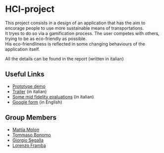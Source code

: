 # HCI-project
This project consists in a design of an application that has the aim to encorage people to use more sustainable means of transportations. <br />
It tryes to do so via a gamification process. The user competes with others, trying to be as eco-friendly as possible. <br />
His eco-friendliness is reflected in some changing behaviours of the application itself.

All the details can be found in the report (written in italian)

## Useful Links
* [Prototype demo](https://xd.adobe.com/view/5b8e289d-0c72-4e0e-4415-9d0927dcf0f2-2dbf/?fullscreen)
* [Trailer](https://drive.google.com/file/d/1PfnMdzQko6Av_X9B5qRWjAMiKUJmU7im/view) (in italian)
* [Some mid fidelity evaluations](https://drive.google.com/drive/folders/1PGFNYdy21n_cPLIN7iqjIWmBDXp-2Idx?usp=sharing) (in italian)
* [Google form](https://goo.gl/forms/9inSOlx2zqdHkKBq2) (in English)

## Group Members
* [Mattia Molon](https://github.com/mattiamolon)
* [Tommaso Bonomo](https://github.com/tommasobonomo)
* [Giorgio Segalla](https://github.com/GiorgioSgl)
* [Lorenzo Framba](https://github.com/LorenzoFramba)
